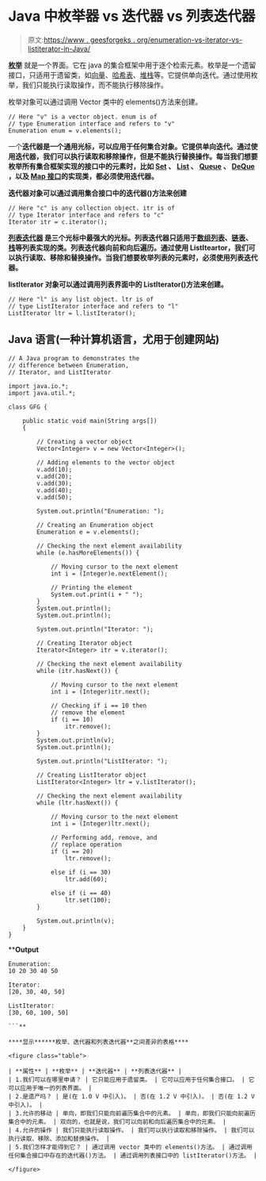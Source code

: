 # Java 中枚举器 vs 迭代器 vs 列表迭代器

> 原文:[https://www . geesforgeks . org/enumeration-vs-iterator-vs-listiterator-in-Java/](https://www.geeksforgeeks.org/enumeration-vs-iterator-vs-listiterator-in-java/)

[**枚举**](https://www.geeksforgeeks.org/enum-in-java/) 就是一个界面。它在 java 的集合框架中用于逐个检索元素。枚举是一个遗留接口，只适用于遗留类，如[向量](https://www.geeksforgeeks.org/java-util-vector-class-java/)、[哈希表](https://www.geeksforgeeks.org/hashtable-in-java/)、[堆栈](https://www.geeksforgeeks.org/stack-class-in-java/)等。它提供单向迭代。通过使用枚举，我们只能执行读取操作，而不能执行移除操作。

枚举对象可以通过调用 Vector 类中的 elements()方法来创建。

```
// Here "v" is a vector object. enum is of
// type Enumeration interface and refers to "v"
Enumeration enum = v.elements();

```

一个[](https://www.geeksforgeeks.org/iterators-in-java/)**迭代器是一个通用光标，可以应用于任何集合对象。它提供单向迭代。通过使用迭代器，我们可以执行读取和移除操作，但是不能执行替换操作。每当我们想要枚举所有集合框架实现的接口中的元素时，比如 [Set](https://www.geeksforgeeks.org/set-in-java/) 、 [List](https://www.geeksforgeeks.org/set-in-java/) 、 [Queue](https://www.geeksforgeeks.org/queue-interface-java/) 、 [DeQue](https://www.geeksforgeeks.org/deque-interface-java-example/) ，以及 [Map 接口](https://www.geeksforgeeks.org/map-interface-java-examples/)的实现类，都必须使用迭代器。**

**迭代器对象可以通过调用集合接口中的迭代器()方法来创建**

```
// Here "c" is any collection object. itr is of
// type Iterator interface and refers to "c"
Iterator itr = c.iterator(); 
```

**[**列表迭代器**](https://www.geeksforgeeks.org/iterators-in-java/#ListIterator) 是三个光标中最强大的光标。列表迭代器只适用于[数组列表](https://www.geeksforgeeks.org/arraylist-in-java/)、[链表](https://www.geeksforgeeks.org/linked-list-in-java/)、[栈](https://www.geeksforgeeks.org/stack-class-in-java/)等列表实现的类。列表迭代器向前和向后遍历。通过使用 ListIteartor，我们可以执行读取、移除和替换操作。当我们想要枚举列表的元素时，必须使用列表迭代器。**

**listIterator 对象可以通过调用列表界面中的 ListIterator()方法来创建。**

```
// Here "l" is any list object. ltr is of
// type ListIterator interface and refers to "l"
ListIterator ltr = l.listIterator(); 
```

## **Java 语言(一种计算机语言，尤用于创建网站)**

```
// A Java program to demonstrates the 
// difference between Enumeration,
// Iterator, and ListIterator

import java.io.*;
import java.util.*;

class GFG {

    public static void main(String args[])
    {

        // Creating a vector object
        Vector<Integer> v = new Vector<Integer>();

        // Adding elements to the vector object
        v.add(10);
        v.add(20);
        v.add(30);
        v.add(40);
        v.add(50);

        System.out.println("Enumeration: ");

        // Creating an Enumeration object
        Enumeration e = v.elements();

        // Checking the next element availability
        while (e.hasMoreElements()) {

            // Moving cursor to the next element
            int i = (Integer)e.nextElement();

            // Printing the element
            System.out.print(i + " ");
        }
        System.out.println();
        System.out.println();

        System.out.println("Iterator: ");

        // Creating Iterator object
        Iterator<Integer> itr = v.iterator();

        // Checking the next element availability
        while (itr.hasNext()) {

            // Moving cursor to the next element
            int i = (Integer)itr.next();

            // Checking if i == 10 then
            // remove the element
            if (i == 10)
                itr.remove();
        }
        System.out.println(v);
        System.out.println();

        System.out.println("ListIterator: ");

        // Creating ListIterator object
        ListIterator<Integer> ltr = v.listIterator();

        // Checking the next element availability
        while (ltr.hasNext()) {

            // Moving cursor to the next element
            int i = (Integer)ltr.next();

            // Performing add, remove, and 
            // replace operation
            if (i == 20)
                ltr.remove();

            else if (i == 30)
                ltr.add(60);

            else if (i == 40)
                ltr.set(100);
        }

        System.out.println(v);
    }
}
```

****Output**

```
Enumeration: 
10 20 30 40 50 

Iterator: 
[20, 30, 40, 50]

ListIterator: 
[30, 60, 100, 50]

```** 

****显示******枚举、迭代器和列表迭代器**之间差异的表格****

<figure class="table">

| **属性** | **枚举** | **迭代器** | **列表迭代器** |
| 1.我们可以在哪里申请？ | 它只能应用于遗留类。 | 它可以应用于任何集合接口。 | 它可以应用于唯一的列表界面。 |
| 2.是遗产吗？ | 是(在 1.0 V 中引入)。 | 否(在 1.2 V 中引入)。 | 否(在 1.2 V 中引入)。 |
| 3.允许的移动 | 单向，即我们只能向前遍历集合中的元素。 | 单向，即我们只能向前遍历集合中的元素。 | 双向的，也就是说，我们可以向前和向后遍历集合中的元素。 |
| 4.允许的操作 | 我们只能执行读取操作。 | 我们可以执行读取和移除操作。 | 我们可以执行读取、移除、添加和替换操作。 |
| 5.我们怎样才能得到它？ | 通过调用 vector 类中的 elements()方法。 | 通过调用任何集合接口中存在的迭代器()方法。 | 通过调用列表接口中的 listIterator()方法。 |

</figure>